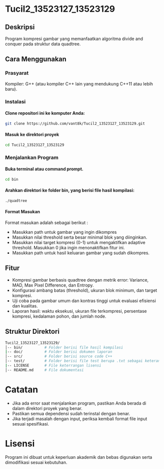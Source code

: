 # Tucil2_13523127_13523129
## Deskripsi
Program kompresi gambar yang memanfaatkan algoritma divide and conquer pada struktur data quadtree.

## Cara Menggunakan

### Prasyarat
Kompiler: G++ (atau kompiler C++ lain yang mendukung C++11 atau lebih baru).
### Instalasi
#### Clone repositori ini ke komputer Anda:
```bash
git clone https://github.com/vant8k/Tucil2_13523127_13523129.git
```
#### Masuk ke direktori proyek
```bash
cd Tucil2_13523127_13523129
```
### Menjalankan Program
#### Buka terminal atau command prompt.
```bash
cd bin
```
#### Arahkan direktori ke folder bin, yang berisi file hasil kompilasi:
```bash
./quadtree
```
#### Format Masukan
Format masukan adalah sebagai berikut :
- Masukkan path untuk gambar yang ingin dikompres
- Masukkan nilai threshold serta besar minimal blok yang diinginkan.
- Masukkan nilai target kompresi (0-1) untuk mengaktifkan adaptive threshold. Masukkan 0 jika ingin menonaktifkan fitur ini.
- Masukkan path untuk hasil keluaran gambar yang sudah dikompres.
## Fitur
- Kompresi gambar berbasis quadtree dengan metrik error: Variance, MAD, Max Pixel Difference, dan Entropy.
- Konfigurasi ambang batas (threshold), ukuran blok minimum, dan target kompresi.
- Uji coba pada gambar umum dan kontras tinggi untuk evaluasi efisiensi dan kualitas.
- Laporan hasil: waktu eksekusi, ukuran file terkompresi, persentase kompresi, kedalaman pohon, dan jumlah node.
## Struktur Direktori
```bash
Tucil2_13523127_13523129/
│-- bin/          # Folder berisi file hasil kompilasi
|-- doc/          # Folder berisi dokumen laporan
│-- src/          # Folder berisi source code C++
│-- test/         # Folder berisi file test berupa .txt sebagai keterangan serta hasil output gambar
|-- LICENSE       # File keterrangan lisensi
│-- README.md     # File dokumentasi
```
# Catatan
- Jika ada error saat menjalankan program, pastikan Anda berada di dalam direktori proyek yang benar.
- Pastikan semua dependensi sudah terinstal dengan benar.
- Jika terjadi masalah dengan input, periksa kembali format file input sesuai spesifikasi.
# Lisensi
Program ini dibuat untuk keperluan akademik dan bebas digunakan serta dimodifikasi sesuai kebutuhan.
